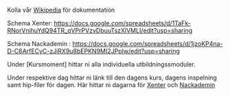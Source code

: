 Kolla vår [Wikipedia](https://github.com/Studio-Konkret/Technical-Direction/wiki) för dokumentation

Schema Xenter:
https://docs.google.com/spreadsheets/d/1TaFk-RNorVnihuYdQ94TR_qVPrPVzvDbuuTszXlVMLI/edit?usp=sharing

Schema Nackademin : 
https://docs.google.com/spreadsheets/d/1jzoKP4na-D-C6ArfECyC-zJiRX9u8bEPKN9MI2JPpIw/edit?usp=sharing

Under [Kursmoment] hittar ni alla individuella utbildningssmoduler.

Under respektive dag hittar ni länk till den dagens kurs, dagens inspelning samt hip-filer för dagen.
Här hittar ni dagarna för [Xenter](https://github.com/Studio-Konkret/Technical-Direction/tree/main/Xenter) och [Nackademin](https://github.com/Studio-Konkret/Technical-Direction/tree/main/Nackademin)
